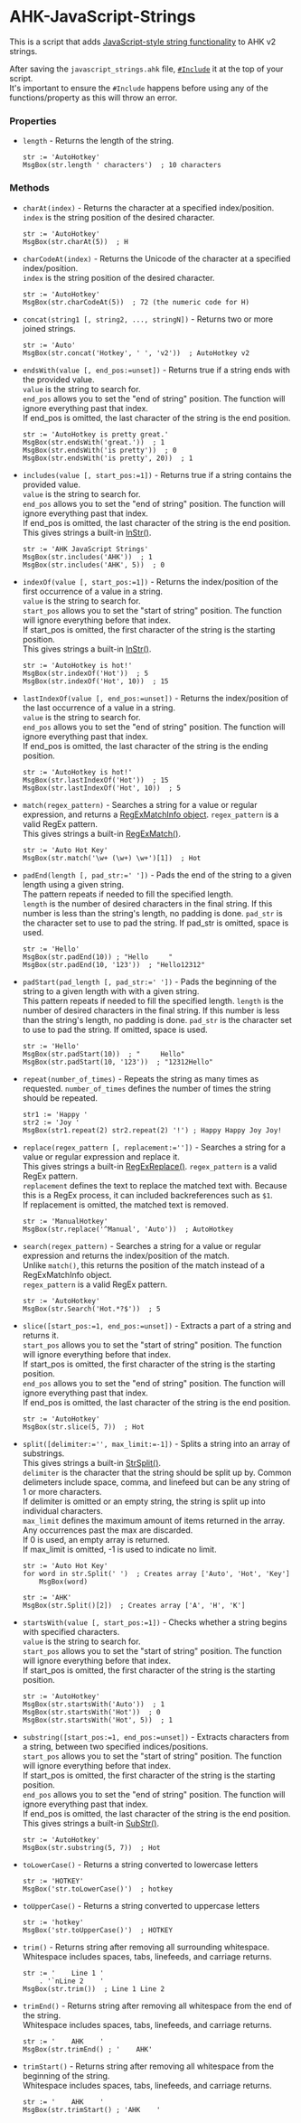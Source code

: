 # AHK-JavaScript-Strings

This is a script that adds [JavaScript-style string functionality](https://developer.mozilla.org/en-US/docs/Web/JavaScript/Reference/Global_Objects/String) to AHK v2 strings.  

After saving the `javascript_strings.ahk` file, [`#Include`](https://www.autohotkey.com/docs/v2/lib/_Include.htm) it at the top of your script.  
It's important to ensure the `#Include` happens before using any of the functions/property as this will throw an error.  

### Properties
* `length` - Returns the length of the string.

      str := 'AutoHotkey'
      MsgBox(str.length ' characters')  ; 10 characters

### Methods

* `charAt(index)` - Returns the character at a specified index/position.  
`index` is the string position of the desired character.  

      str := 'AutoHotkey'
      MsgBox(str.charAt(5))  ; H

* `charCodeAt(index)` - Returns the Unicode of the character at a specified index/position.  
`index` is the string position of the desired character.  

      str := 'AutoHotkey'
      MsgBox(str.charCodeAt(5))  ; 72 (the numeric code for H)

* `concat(string1 [, string2, ..., stringN])` - Returns two or more joined strings.

      str := 'Auto'
      MsgBox(str.concat('Hotkey', ' ', 'v2'))  ; AutoHotkey v2

* `endsWith(value [, end_pos:=unset])` - Returns true if a string ends with the provided value.  
`value` is the string to search for.  
`end_pos` allows you to set the "end of string" position. The function will ignore everything past that index.  
If end_pos is omitted, the last character of the string is the end position.


      str := 'AutoHotkey is pretty great.'
      MsgBox(str.endsWith('great.'))  ; 1
      MsgBox(str.endsWith('is pretty'))  ; 0
      MsgBox(str.endsWith('is pretty', 20))  ; 1

* `includes(value [, start_pos:=1])` - Returns true if a string contains the provided value.  
`value` is the string to search for.  
`end_pos` allows you to set the "end of string" position. The function will ignore everything past that index.  
If end_pos is omitted, the last character of the string is the end position.
This gives strings a built-in [InStr()](https://www.autohotkey.com/docs/v2/lib/InStr.htm).  

      str := 'AHK JavaScript Strings'
      MsgBox(str.includes('AHK'))  ; 1
      MsgBox(str.includes('AHK', 5))  ; 0

* `indexOf(value [, start_pos:=1])` - Returns the index/position of the first occurrence of a value in a string.  
`value` is the string to search for.  
`start_pos` allows you to set the "start of string" position. The function will ignore everything before that index.  
If start_pos is omitted, the first character of the string is the starting position.  
This gives strings a built-in [InStr()](https://www.autohotkey.com/docs/v2/lib/InStr.htm).

      str := 'AutoHotkey is hot!'
      MsgBox(str.indexOf('Hot'))  ; 5
      MsgBox(str.indexOf('Hot', 10))  ; 15

* `lastIndexOf(value [, end_pos:=unset])` - Returns the index/position of the last occurrence of a value in a string.  
`value` is the string to search for.  
`end_pos` allows you to set the "end of string" position. The function will ignore everything past that index.  
If end_pos is omitted, the last character of the string is the ending position.  

      str := 'AutoHotkey is hot!'
      MsgBox(str.lastIndexOf('Hot'))  ; 15
      MsgBox(str.lastIndexOf('Hot', 10))  ; 5

* `match(regex_pattern)` - Searches a string for a value or regular expression, and returns a [RegExMatchInfo object](https://www.autohotkey.com/docs/v2/lib/RegExMatch.htm#MatchObject).
`regex_pattern` is a valid RegEx pattern.  
This gives strings a built-in [RegExMatch()](https://www.autohotkey.com/docs/v2/lib/RegExMatch.htm).

      str := 'Auto Hot Key'
      MsgBox(str.match('\w+ (\w+) \w+')[1])  ; Hot

* `padEnd(length [, pad_str:=' '])` - Pads the end of the string to a given length using a given string.  
The pattern repeats if needed to fill the specified length.  
`length` is the number of desired characters in the final string. If this number is less than the string's length, no padding is done.
`pad_str` is the character set to use to pad the string.
If pad_str is omitted, space is used.  

      str := 'Hello'
      MsgBox(str.padEnd(10)) ; "Hello     "
      MsgBox(str.padEnd(10, '123'))  ; "Hello12312"

* `padStart(pad_length [, pad_str:=' '])` - Pads the beginning of the string to a given length with with a given string.  
This pattern repeats if needed to fill the specified length.
`length` is the number of desired characters in the final string. If this number is less than the string's length, no padding is done.
`pad_str` is the character set to use to pad the string.
If omitted, space is used.  

      str := 'Hello'
      MsgBox(str.padStart(10))  ; "     Hello"
      MsgBox(str.padStart(10, '123'))  ; "12312Hello"

* `repeat(number_of_times)` - Repeats the string as many times as requested.
`number_of_times` defines the number of times the string should be repeated.  

      str1 := 'Happy '
      str2 := 'Joy '
      MsgBox(str1.repeat(2) str2.repeat(2) '!') ; Happy Happy Joy Joy!

* `replace(regex_pattern [, replacement:=''])` - Searches a string for a value or regular expression and replace it.  
This gives strings a built-in [RegExReplace()](https://www.autohotkey.com/docs/v2/lib/RegExReplace.htm).
`regex_pattern` is a valid RegEx pattern.  
`replacement` defines the text to replace the matched text with. Because this is a RegEx process, it can included backreferences such as `$1`.  
If replacement is omitted, the matched text is removed.  

      str := 'ManualHotkey'
      MsgBox(str.replace('^Manual', 'Auto'))  ; AutoHotkey

* `search(regex_pattern)` - Searches a string for a value or regular expression and returns the index/position of the match.  
Unlike `match()`, this returns the position of the match instead of a RegExMatchInfo object.  
`regex_pattern` is a valid RegEx pattern.  

      str := 'AutoHotkey'
      MsgBox(str.Search('Hot.*?$'))  ; 5

* `slice([start_pos:=1, end_pos:=unset])` - Extracts a part of a string and returns it.  
`start_pos` allows you to set the "start of string" position. The function will ignore everything before that index.  
If start_pos is omitted, the first character of the string is the starting position.  
`end_pos` allows you to set the "end of string" position. The function will ignore everything past that index.  
If end_pos is omitted, the last character of the string is the end position.

      str := 'AutoHotkey'
      MsgBox(str.slice(5, 7))  ; Hot

* `split([delimiter:='', max_limit:=-1])` - Splits a string into an array of substrings.  
This gives strings a built-in [StrSplit()](https://www.autohotkey.com/docs/v2/lib/StrSplit.htm).  
`delimiter` is the character that the string should be split up by. Common delimeters include space, comma, and linefeed but can be any string of 1 or more characters.  
If delimiter is omitted or an empty string, the string is split up into individual characters.  
`max_limit` defines the maximum amount of items returned in the array. Any occurrences past the max are discarded.  
If 0 is used, an empty array is returned.  
If max_limit is omitted, -1 is used to indicate no limit.  

      str := 'Auto Hot Key'
      for word in str.Split(' ')  ; Creates array ['Auto', 'Hot', 'Key']
          MsgBox(word)

      str := 'AHK'
      MsgBox(str.Split()[2])  ; Creates array ['A', 'H', 'K']

* `startsWith(value [, start_pos:=1])` - Checks whether a string begins with specified characters.  
`value` is the string to search for.  
`start_pos` allows you to set the "start of string" position. The function will ignore everything before that index.  
If start_pos is omitted, the first character of the string is the starting position.  

      str := 'AutoHotkey'
      MsgBox(str.startsWith('Auto'))  ; 1
      MsgBox(str.startsWith('Hot'))  ; 0
      MsgBox(str.startsWith('Hot', 5))  ; 1

* `substring([start_pos:=1, end_pos:=unset])` - Extracts characters from a string, between two specified indices/positions.  
`start_pos` allows you to set the "start of string" position. The function will ignore everything before that index.  
If start_pos is omitted, the first character of the string is the starting position.  
`end_pos` allows you to set the "end of string" position. The function will ignore everything past that index.  
If end_pos is omitted, the last character of the string is the end position.  
This gives strings a built-in [SubStr()](https://www.autohotkey.com/docs/v2/lib/SubStr.htm).

      str := 'AutoHotkey'
      MsgBox(str.substring(5, 7))  ; Hot


* `toLowerCase()` - Returns a string converted to lowercase letters

      str := 'HOTKEY'
      MsgBox('str.toLowerCase()')  ; hotkey

* `toUpperCase()` - Returns a string converted to uppercase letters  

      str := 'hotkey'
      MsgBox('str.toUpperCase()')  ; HOTKEY

* `trim()` - Returns string after removing all surrounding whitespace.  
Whitespace includes spaces, tabs, linefeeds, and carriage returns.

      str := '    Line 1 '
          . '`nLine 2    '
      MsgBox(str.trim())  ; Line 1 Line 2

* `trimEnd()` - Returns string after removing all whitespace from the end of the string.  
Whitespace includes spaces, tabs, linefeeds, and carriage returns.

      str := '    AHK    '
      MsgBox(str.trimEnd() ; '    AHK'

* `trimStart()` - Returns string after removing all whitespace from the beginning of the string.  
Whitespace includes spaces, tabs, linefeeds, and carriage returns.  

      str := '    AHK    '
      MsgBox(str.trimStart() ; 'AHK    '
